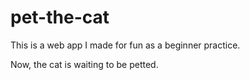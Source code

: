 # pet-the-cat

This is a web app I made for fun as a beginner practice.

Now, the cat is waiting to be petted.

